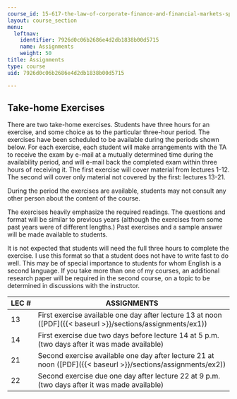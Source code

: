 ```yaml
---
course_id: 15-617-the-law-of-corporate-finance-and-financial-markets-spring-2004
layout: course_section
menu:
  leftnav:
    identifier: 7926d0c06b2686e4d2db1838b00d5715
    name: Assignments
    weight: 50
title: Assignments
type: course
uid: 7926d0c06b2686e4d2db1838b00d5715

---
```


Take-home Exercises
-------------------

There are two take-home exercises. Students have three hours for an exercise, and some choice as to the particular three-hour period. The exercises have been scheduled to be available during the periods shown below. For each exercise, each student will make arrangements with the TA to receive the exam by e-mail at a mutually determined time during the availability period, and will e-mail back the completed exam within three hours of receiving it. The first exercise will cover material from lectures 1-12. The second will cover only material not covered by the first: lectures 13-21.

During the period the exercises are available, students may not consult any other person about the content of the course.

The exercises heavily emphasize the required readings. The questions and format will be similar to previous years (although the exercises from some past years were of different lengths.) Past exercises and a sample answer will be made available to students.

It is not expected that students will need the full three hours to complete the exercise. I use this format so that a student does not have to write fast to do well. This may be of special importance to students for whom English is a second language. If you take more than one of my courses, an additional research paper will be required in the second course, on a topic to be determined in discussions with the instructor.

| LEC # | ASSIGNMENTS |
| --- | --- |
| 13 | First exercise available one day after lecture 13 at noon ([PDF]({{< baseurl >}}/sections/assignments/ex1)) |
| 14 | First exercise due two days before lecture 14 at 5 p.m. (two days after it was made available) |
| 21 | Second exercise available one day after lecture 21 at noon ([PDF]({{< baseurl >}}/sections/assignments/ex2)) |
| 22 | Second exercise due one day after lecture 22 at 9 p.m. (two days after it was made available)